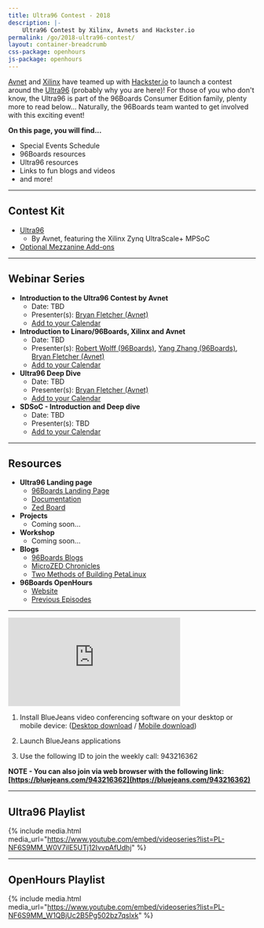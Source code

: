 ```yaml
---
title: Ultra96 Contest - 2018
description: |-
    Ultra96 Contest by Xilinx, Avnets and Hackster.io
permalink: /go/2018-ultra96-contest/
layout: container-breadcrumb
css-package: openhours
js-package: openhours
---
```


<div class="col-md-6" markdown="1">

[Avnet](https://www.avnet.com/wps/portal/us/) and [Xilinx](https://www.xilinx.com/) have teamed up with [Hackster.io](https://www.hackster.io/) to launch a contest around the [Ultra96](https://www.96boards.org/product/ultra96/) (probably why you are here)! For those of you who don't know, the Ultra96 is part of the 96Boards Consumer Edition family, plenty more to read below... Naturally, the 96Boards team wanted to get involved with this exciting event!

**On this page, you will find...**

- Special Events Schedule
- 96Boards resources
- Ultra96 resources
- Links to fun blogs and videos
- and more!

***

## Contest Kit

- [Ultra96](https://www.96boards.org/product/ultra96/)
   - By Avnet, featuring the Xilinx Zynq UltraScale+ MPSoC
- [Optional Mezzanine Add-ons](https://www.96boards.org/products/mezzanine/)

***

## Webinar Series

- **Introduction to the Ultra96 Contest by Avnet**
   - Date: TBD
   - Presenter(s): [Bryan Fletcher (Avnet)](https://www.linkedin.com/in/bryan-fletcher-09b87b5/)
   - [Add to your Calendar]()
- **Introduction to Linaro/96Boards, Xilinx and Avnet**
   - Date: TBD
   - Presenter(s): [Robert Wolff (96Boards)](https://www.linkedin.com/in/sdrobertw/), [Yang Zhang (96Boards)](https://www.linkedin.com/in/yangz/), [Bryan Fletcher (Avnet)](https://www.linkedin.com/in/bryan-fletcher-09b87b5/)
   - [Add to your Calendar]()
- **Ultra96 Deep Dive**
   - Date: TBD
   - Presenter(s): [Bryan Fletcher (Avnet)](https://www.linkedin.com/in/bryan-fletcher-09b87b5/)
   - [Add to your Calendar]()
- **SDSoC - Introduction and Deep dive**
   - Date: TBD
   - Presenter(s): TBD
   - [Add to your Calendar]()

***

## Resources

- **Ultra96 Landing page**
   - [96Boards Landing Page](https://www.96boards.org/product/ultra96/)
   - [Documentation](https://github.com/96boards/documentation)
   - [Zed Board](http://zedboard.org/product/ultra96)
- **Projects**
   - Coming soon...
- **Workshop**
   - Coming soon...
- **Blogs**
   - [96Boards Blogs](https://www.96boards.org/blog/)
   - [MicroZED Chronicles](https://blog.hackster.io/microzed-chronicles-a-look-at-the-ultra96-board-c5b8f7a02209)
   - [Two Methods of Building PetaLinux](https://www.hackster.io/adam-taylor/two-methods-of-building-petalinux-for-the-ultra96-77c8e0)
- **96Boards OpenHours**
   - [Website](https://www.96boards.org/openhours/)
   - [Previous Episodes](https://www.youtube.com/playlist?list=PL-NF6S9MM_W1QBjUc2B5Pg502bz7qslxk)

***

</div>
<div class="col-md-6">
<div class="openhours-panel" markdown="1" id="openhours-panel">

<iframe width="350" height="180" src="https://w2.countingdownto.com/2217783" frameborder="0"></iframe>

1) Install BlueJeans video conferencing software on your desktop or mobile device: ([Desktop download](https://www.bluejeans.com/downloads) / [Mobile download](https://www.bluejeans.com/downloads#mobile-tablet))

2) Launch BlueJeans applications

3) Use the following ID to join the weekly call: 943216362

**NOTE - You can also join via web browser with the following link: [https://bluejeans.com/943216362](https://bluejeans.com/943216362)**

***

## Ultra96 Playlist

{% include media.html media_url="https://www.youtube.com/embed/videoseries?list=PL-NF6S9MM_W0V7iIE5UTj12IvvpAfUdhj" %}

***

## OpenHours Playlist

{% include media.html media_url="https://www.youtube.com/embed/videoseries?list=PL-NF6S9MM_W1QBjUc2B5Pg502bz7qslxk" %}

</div>
</div>
